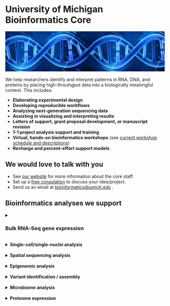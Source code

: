 # University of Michigan Bioinformatics Core
![DNA](res_brcf_bioinformatics_dna_stock_blue.jpeg)

We help researchers identify and interpret patterns in RNA, DNA, and proteins by placing high-throuhgput data into a biologically meaningful context. This includes:

- **Elaborating experimental design**
- **Developing reproducible workflows**
- **Analyzing next-generation sequencing data**
- **Assisting in visualizing and interpreting results**
- **Letters of support, grant proposal development, or manuscript revision**
- **1-1 project analysis support and training**
- **Virtual, hands-on bioinformatics workshops** (see [current workshop schedule and descriptions](https://michmed.org/XYQwq))
- **Recharge and percent-effort support models**

## We would love to talk with you

- See [our website](https://michmed.org/GqGzZ) for more information about the core staff.
- Set up a [free consulation](https://docs.google.com/forms/d/e/1FAIpQLSepk7VqOl3xmBgkZybrl71VuQmKk3YmkgmpaBO4dD2hOtIh4w/viewform) to discuss your idea/project.
- Send us an email at bioinformatics@umich.edu .

## Bioinformatics analyses we support


<details>
<summary>

### Bulk RNA-Seq gene expression

</summary>
<a id='details-bulk-rna-seq-gene-expression'> </a>
 
- Poly(A) selection, total RNA, miRNA, Ribo-Seq, long-read gene expression
- Differential gene expression
- Differential isoform expression, isoform switching
- Allele specific expression 
- Functional enrichment analysis (GO terms, KEGG pathways)
- [Sample RNA-Seq analysis report](https://umich-brcf-bioinf.github.io/Watermelon/doc/SampleReport.html)
- Tools & Resources:

   - [Workshop: RNA-Seq Demystified](https://medresearch.umich.edu/office-research/about-office-research/biomedical-research-core-facilities/bioinformatics-core/bioinformatics-workshops-training#rna-seq-demystified)
   - [nf-core/rnaseq analysis pipeline](https://nf-co.re/rnaseq) | [DESeq2](https://bioconductor.org/packages/devel/bioc/vignettes/DESeq2/inst/doc/DESeq2.html) | [iPathwayGuide](https://advaitabio.com/bioinformatics/ipathwayguide/) | [WebGestalt](https://www.webgestalt.org/) | [GSEA](https://www.gsea-msigdb.org/gsea/index.jsp)
<hr/>
</details>

<br/>

<details>
<summary><strong>Single-cell/single-nuclei analysis</strong></summary>
 
- scRNA-Seq/ snRNA-Seq gene expression: 3', 5', Flex
- V(D)J immune profiling
- Cell surface protein profiling, CITE-seq (a.k.a. TotalSeq, ADT)
- snATAC-Seq
- snRNA-Seq + snATAC-Seq
- Trajectory analysis, Velocity analysis
- Single-cell analysis of long-reads
- Tools & Resources:
  
  - [Workshop: Intro to Single-Cell Analysis](https://medresearch.umich.edu/office-research/about-office-research/biomedical-research-core-facilities/bioinformatics-core/bioinformatics-workshops-training#intro-to-single-cell-analysis)
  - [Cell Ranger](https://www.10xgenomics.com/support/software/cell-ranger/latest)] | [Seurat](https://satijalab.org/seurat/) | [scCatch](https://github.com/ZJUFanLab/scCATCH) | [Monocle](https://cole-trapnell-lab.github.io/monocle3/docs/trajectories/) | [veloctyo](https://velocyto.org/)
<hr/>
</details>

<br/>

<details>
<summary><strong>Spatial sequencing analysis</strong></summary>
 
- Visium / Visium HD
- Xenium in-situ/ subcellular
- GeoMX DSP
- Tools & Resources:

  - [Space Ranger](https://www.10xgenomics.com/support/software/space-ranger/latest) | [Seurat](https://satijalab.org/seurat/) | [Xenium Explorer](https://www.10xgenomics.com/support/software/xenium-explorer/latest) | [GeoMX tools](https://www.bioconductor.org/packages/release/workflows/vignettes/GeoMxWorkflows/inst/doc/GeomxTools_RNA-NGS_Analysis.html)
<hr/>
</details>

<br/>

<details>
<summary><strong>Epigenomic analysis</strong></summary>
 
- DNA Methylation from WGBS/oxBS/EM-Seq, ERRBS/oxERRBS, long-reads
- Chromatin accessibility from bulk ATAC-Seq
- Histone profiling from ChIP-Seq / Cut & Run / Cut & Tag
- Transcription factor binding from ChIP-Seq
- EPIC-Array

- Tools & Resources:

  - [nf-core/methylseq](https://nf-co.re/methylseq) | [nf-core/atacseq](https://nf-co.re/atacseq) | [nf-core/chipseq](https://nf-co.re/chipseq) | [nf-core/cutandrun](https://nf-co.re/cutandrun)

<hr/>
</details>

<br/>

<details>
<summary><strong>Variant identification / assembly</strong></summary>
 
- Variant identification / structural variation from WGS, exome, panel, long-reads
- Germline & somatic variants
- Copy Number Analysis from WGS
- Variant impact annotation
- Genome assembly from short reads, long-reads, hybrid. 
- Transcription assembly
- Tools & Resources:

  - [nf-core/sarek](https://nf-co.re/sarek) | [VEP](https://www.ensembl.org/info/docs/tools/vep/index.html) | [SnpEff](https://pcingola.github.io/SnpEff) | [SPAdes](https://github.com/ablab/spades) | [Velvet](https://github.com/dzerbino/velvet) | [Flye](https://github.com/mikolmogorov/Flye) 
<hr/>
</details>

<br/>


<details>
<summary><strong>Microbiome analysis</strong></summary>
 
- 16S amplicon
- Metagenomics / Metatranscriptomics
- Transposon sequencing (Tn-seq)
- Tools & Resources:

  - [mothur](https://mothur.org/) | [SqueezeMeta](https://github.com/jtamames/SqueezeMeta)

<hr/>
</details>

<br/>

<details>
<summary><strong>Proteome expression</strong></summary>
 
- Liquid Chromatography-Mass Spectrometry
- Antibody/Aptamer (ELISA, OLink, Somalogic)
<hr/>
</details>
